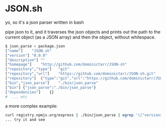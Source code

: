 # JSON.sh

yo, so it's a json parser written in bash

pipe json to it, and it traverses the json objects and prints out the 
path to the current object (as a JSON array) and then the object, without whitespace.

``` bash
$ json_parse < package.json
["name"]	"JSON.sh"
["version"]	"0.0.0"
["description"]	""
["homepage"]	"http://github.com/dominictarr/JSON-sh"
["repository","type"]	"git"
["repository","url"]	"https://github.com/dominictarr/JSON-sh.git"
["repository"]	{"type":"git","url":"https://github.com/dominictarr/JSON-sh.git"}
["bin","json_parse"]	"./bin/json_parse"
["bin"]	{"json_parse":"./bin/json_parse"}
["dependencies"]	{}
#  ... etc
```

a more complex example:

``` bash
curl registry.npmjs.org/express | ./bin/json_parse | egrep '\["versions","[^"]*"\]'
... try it and see
```